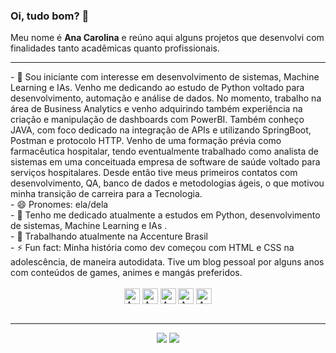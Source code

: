 ### Oi, tudo bom? 👋<br>
Meu nome é <strong>Ana Carolina</strong> e reúno aqui alguns projetos que desenvolvi com finalidades tanto acadêmicas quanto profissionais. <br>

<!--  -->

---
<div>
- 💬 Sou iniciante com interesse em desenvolvimento de sistemas, Machine Learning e IAs. Venho me dedicando ao estudo de Python voltado para desenvolvimento, automação e análise de dados. No momento, trabalho na área de Business Analytics e venho adquirindo também experiência na criação e manipulação de dashboards com PowerBI. Também conheço JAVA, com foco dedicado na integração de APIs e utilizando SpringBoot, Postman e protocolo HTTP.
Venho de uma formação prévia como farmacêutica hospitalar, tendo eventualmente trabalhado como analista de sistemas em uma conceituada empresa de software de saúde voltado para serviços hospitalares. Desde então tive meus primeiros contatos com desenvolvimento, QA, banco de dados e metodologias ágeis, o que motivou minha transição de carreira para a Tecnologia. <br>
- 😄 Pronomes: ela/dela </br>
- 🌱 Tenho me dedicado atualmente a estudos em Python, desenvolvimento de sistemas, Machine Learning e IAs .<br>
- 🔭 Trabalhando atualmente na Accenture Brasil <br>
- ⚡ Fun fact: Minha história como dev começou com HTML e CSS na adolescência, de maneira autodidata. Tive um blog pessoal por alguns anos com conteúdos de games, animes e mangás preferidos. <br>  
</div>
<div align="center" style="display: inline_block"><br>
  <img align="center" alt="Ana-JAVA" height="25" width="25" src="https://cdn.jsdelivr.net/gh/devicons/devicon/icons/java/java-plain.svg"/>
  <img align="center" alt="Ana-JS" height="25" width="25" src="https://cdn.jsdelivr.net/gh/devicons/devicon/icons/javascript/javascript-plain.svg" />
  <img align="center" alt="Ana-HTML" height="25" width="25" src="https://cdn.jsdelivr.net/gh/devicons/devicon/icons/html5/html5-plain.svg"/>
  <img align="center" alt="Ana-CSS" height="25" width="25" src="https://cdn.jsdelivr.net/gh/devicons/devicon/icons/css3/css3-plain.svg"/>
  <img align="center" alt="Ana-PYTHON" height="25" width="25" src="https://cdn.jsdelivr.net/gh/devicons/devicon/icons/python/python-plain.svg"/>
  <!-- 
    <img align="center" alt="Ana-Flutter" height="25" width="25" src="https://cdn.jsdelivr.net/gh/devicons/devicon/icons/flutter/flutter-original.svg"/>
    <img align="center" alt="Ana-Dart" height="25" width="25" src="https://cdn.jsdelivr.net/gh/devicons/devicon/icons/dart/dart-original.svg"/>
    <img align="center" alt="Ana-C" height="25" width="25" src="https://cdn.jsdelivr.net/gh/devicons/devicon/icons/c/c-line.svg"/>
    -->
</div>
<br>

---
<div align="center"> 
    <a href = "mailto:ana.fbsilveira@gmail.com"><img src="https://img.shields.io/badge/-Gmail-%23333?style=for-the-badge&logo=gmail&logoColor=white" target="_blank"></a>
  <a href="https://www.linkedin.com/in/anacarolina-fbsilveira/" target="_blank"><img src="https://img.shields.io/badge/-LinkedIn-%230077B5?style=for-the-badge&logo=linkedin&logoColor=white" target="_blank"></a> 
  
</div>



<!--
 ![Snake animation](https://github.com/rafaballerini/rafaballerini/blob/output/github-contribution-grid-snake.svg)
  <a href="https://discord.gg/wagxzStdcR" target="_blank"><img src="https://img.shields.io/badge/Discord-7289DA?style=for-the-badge&logo=discord&logoColor=white" target="_blank"></a> 
<a href="https://instagram.com/4na.carolin4" target="_blank"><img src="https://img.shields.io/badge/-Instagram-%23E4405F?style=for-the-badge&logo=instagram&logoColor=white" target="_blank"></a>
 
**ana-silveira/ana-silveira** is a ✨ _special_ ✨ repository because its `README.md` (this file) appears on your GitHub profile.

Here are some ideas to get you started:

- 🔭 I’m currently working on ...
- 🌱 I’m currently learning ...
- 👯 I’m looking to collaborate on ...
- 🤔 I’m looking for help with ...
- 💬 Ask me about ...
- 📫 How to reach me: ...
- 😄 Pronouns:
- ⚡ Fun fact: ...
-->

<!--<div align="center">
    <img height="180em" src="https://github-readme-stats.vercel.app/api?username=ana-silveira&show_icons=true&theme=dracula&include_all_commits=true&count_private=false"/>
  <img height="180em" src="https://github-readme-stats.vercel.app/api/top-langs/?username=ana-silveira&layout=compact&langs_count=7&theme=dracula"/>
</div>

[![Ashutosh's github activity graph](https://activity-graph.herokuapp.com/graph?username=ana-silveira&theme=redical&custom_title=%20Monitoramento%20de%20commits&radius=1)](https://github.com/ashutosh00710/github-readme-activity-graph)
-->
